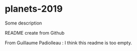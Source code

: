 # planets-2019
Some description

README create from Github

From Guillaume Padiolleau : I think this readme is too empty.

